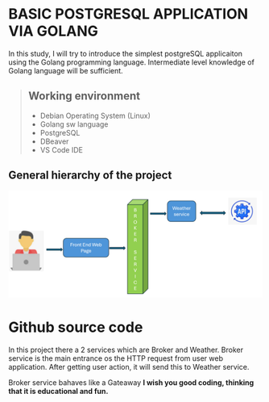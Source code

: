 # BASIC POSTGRESQL APPLICATION VIA GOLANG

In this study, I will try to introduce the simplest postgreSQL applicaiton using the Golang programming language. Intermediate level knowledge of Golang language will be sufficient.

> ## Working environment
>
> - Debian Operating System (Linux)
> - Golang sw language
> - PostgreSQL
> - DBeaver
> - VS Code IDE 

## General hierarchy of the project
![hierarchy.PNG](pictures/Weather-service-hiearchy.PNG)





# Github source code


In this project there a 2 services which are Broker and Weather.
Broker service is the main entrance os the HTTP request from user web application.
After getting user action, it will send this to Weather service.

Broker service bahaves like a Gateaway
__**I wish you good coding, thinking that it is educational and fun.**__
